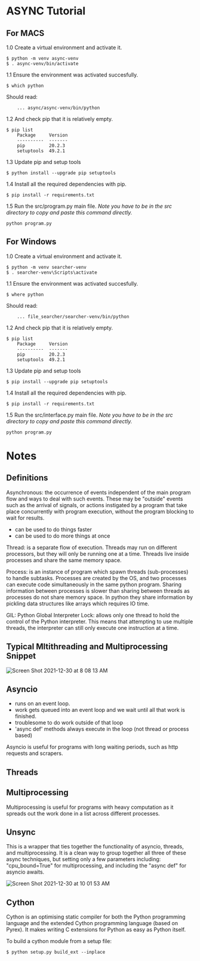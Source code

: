 # ASYNC Tutorial

## For MACS
1.0 Create a virtual environment and activate it.

```
$ python -m venv async-venv
$ . async-venv/bin/activate
```

1.1 Ensure the environment was activated succesfully.

```
$ which python
```
Should read:
```
    ... async/async-venv/bin/python
```

1.2  And check pip that it is relatively empty. 

```
$ pip list
    Package     Version
    ----------  -------
    pip         20.2.3
    setuptools  49.2.1
```

1.3 Update pip and setup tools

```
$ python install --upgrade pip setuptools
```

1.4 Install all the required dependencies with pip. 

```
$ pip install -r requirements.txt
```

1.5 Run the src/program.py main file. *Note you have to be in the src directory to copy and paste this command directly.* 
```
python program.py
```

## For Windows
1.0 Create a virtual environment and activate it. 

```
$ python -m venv searcher-venv
$ . searcher-venv\Scripts\activate
```

1.1 Ensure the environment was activated succesfully.

```
$ where python
```

Should read:
```
    ... file_searcher/searcher-venv/bin/python
```

1.2  And check pip that it is relatively empty. 

```
$ pip list
    Package     Version
    ----------  -------
    pip         20.2.3
    setuptools  49.2.1
```

1.3 Update pip and setup tools

```
$ pip install --upgrade pip setuptools
```

1.4 Install all the required dependencies with pip. 

```
$ pip install -r requirements.txt
```

1.5 Run the src/interface.py main file. *Note you have to be in the src directory to copy and paste this command directly.* 
```
python program.py
```

# Notes

## Definitions 
Asynchronous: the occurrence of events independent of the main program flow and ways to deal with such events. These may be "outside" events such as the arrival of signals, or actions instigated by a program that take place concurrently with program execution, without the program blocking to wait for results.

- can be used to do things faster 
- can be used to do more things at once

Thread: is a separate flow of execution. Threads may run on different processors, but they will only be running one at a time. Threads live inside processes and share the same memory space. 

Process: is an instance of program which spawn threads (sub-processes) to handle subtasks. Processes are created by the OS, and two processes can execute code simultaneously in the same python program. Sharing information between processes is slower than sharing between threads as processes do not share memory space. In python they share information by pickling data structures like arrays which requires IO time.

GIL: Python Global Interpreter Lock: allows only one thread to hold the control of the Python interpreter. This means that attempting to use multiple threads, the interpreter can still only execute one instruction at a time. 

## Typical Mltithreading and Multiprocessing Snippet 

![Screen Shot 2021-12-30 at 8 08 13 AM](https://user-images.githubusercontent.com/48306876/147773053-be4c2f01-2a7d-4398-823f-9550d3aa8ad7.png)

## Asyncio
- runs on an event loop.
- work gets queued into an event loop and we wait until all that work is finished. 
- troublesome to do work outside of that loop
- 'async def' methods always execute in the loop (not thread or process based)

Asyncio is useful for programs with long waiting periods, such as http requests and scrapers. 

## Threads

## Multiprocessing

Multiprocessing is useful for programs with heavy computation as it spreads out the work done in a list across different processes. 

## Unsync

This is a wrapper that ties together the functionality of asyncio, threads, and multiprocessing. It is a clean way to group together all three of these async techniques, but setting only a few parameters including: "cpu_bound=True" for multiprocessing, and including the "async def" for asyncio awaits. 

![Screen Shot 2021-12-30 at 10 01 53 AM](https://user-images.githubusercontent.com/48306876/147773041-8dc4e462-9cf1-4956-9edb-0340bbecef38.png)

## Cython
Cython is an optimising static compiler for both the Python programming language and the extended Cython programming language (based on Pyrex). It makes writing C extensions for Python as easy as Python itself.

To build a cython module from a setup file:
```
$ python setup.py build_ext --inplace
```
